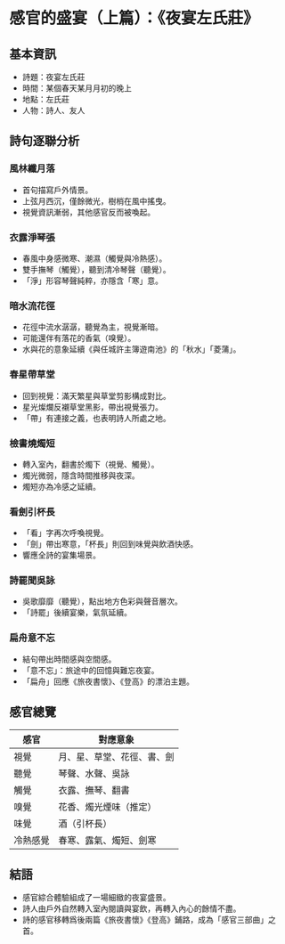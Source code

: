 # 感官的盛宴（上篇）：《夜宴左氏莊》

## 基本資訊
- 詩題：夜宴左氏莊
- 時間：某個春天某月月初的晚上
- 地點：左氏莊
- 人物：詩人、友人

## 詩句逐聯分析

### 風林纖月落
- 首句描寫戶外情景。
- 上弦月西沉，僅餘微光，樹梢在風中搖曳。
- 視覺資訊漸弱，其他感官反而被喚起。

### 衣露淨琴張
- 春風中身感微寒、潮濕（觸覺與冷熱感）。
- 雙手撫琴（觸覺），聽到清冷琴聲（聽覺）。
- 「淨」形容琴聲純粹，亦隱含「寒」意。

### 暗水流花徑
- 花徑中流水潺潺，聽覺為主，視覺漸暗。
- 可能還伴有落花的香氣（嗅覺）。
- 水與花的意象延續《與任城許主簿遊南池》的「秋水」「菱蒲」。

### 春星帶草堂
- 回到視覺：滿天繁星與草堂剪影構成對比。
- 星光燦爛反襯草堂黑影，帶出視覺張力。
- 「帶」有連接之義，也表明詩人所處之地。

### 檢書燒燭短
- 轉入室內，翻書於燭下（視覺、觸覺）。
- 燭光微弱，隱含時間推移與夜深。
- 燭短亦為冷感之延續。

### 看劍引杯長
- 「看」字再次呼喚視覺。
- 「劍」帶出寒意，「杯長」則回到味覺與飲酒快感。
- 響應全詩的宴集場景。

### 詩罷聞吳詠
- 吳歌靡靡（聽覺），點出地方色彩與聲音層次。
- 「詩罷」後續宴樂，氣氛延續。

### 扁舟意不忘
- 結句帶出時間感與空間感。
- 「意不忘」：旅途中的回憶與難忘夜宴。
- 「扁舟」回應《旅夜書懷》、《登高》的漂泊主題。

## 感官總覽
| 感官     | 對應意象                     |
|----------|------------------------------|
| 視覺     | 月、星、草堂、花徑、書、劍   |
| 聽覺     | 琴聲、水聲、吳詠            |
| 觸覺     | 衣露、撫琴、翻書            |
| 嗅覺     | 花香、燭光煙味（推定）      |
| 味覺     | 酒（引杯長）                 |
| 冷熱感覺 | 春寒、露氣、燭短、劍寒       |

## 結語
- 感官綜合體驗組成了一場細緻的夜宴盛景。
- 詩人由戶外自然轉入室內閱讀與宴飲，再轉入內心的餘情不盡。
- 詩的感官移轉爲後兩篇《旅夜書懷》《登高》鋪路，成為「感官三部曲」之首。
